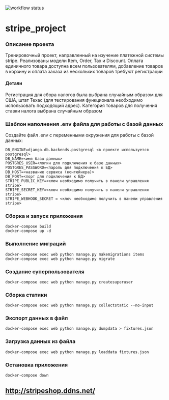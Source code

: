 ![workflow status](https://github.com/IrinaPolt/stripe_project/actions/workflows/main.yml/badge.svg)
# stripe_project

 ### Описание проекта
 Тренировочный проект, направленный на изучение платежной системы stripe. Реализованы модели Item, Order, Tax и Discount. Оплата единичного товара доступна всем пользователям, добавление товаров в корзину и оплата заказа из нескольких товаров требуют регистрации

#### Детали
 Регистрация для сбора налогов была выбрана случайным образом для США, штат Техас (для тестирования функционала необходимо использовать подходящий адрес). Категория товаров для получения ставки налога выбрана случайным образом

### Шаблон наполнения .env файла для работы с базой данных

Создайте файл .env с переменными окружения для работы с базой данных:
```
DB_ENGINE=django.db.backends.postgresql <в проекте используется postgresql>
DB_NAME=<имя базы данных>
POSTGRES_USER=<логин для подключения к базе данных>
POSTGRES_PASSWORD=<пароль для подключения к БД>
DB_HOST=<название сервиса (контейнера)>
DB_PORT=<порт для подключения к БД>
STRIPE_PUBLIC_KEY=<ключ необходимо получить в панели управления stripe>
STRIPE_SECRET_KEY=<ключ необходимо получить в панели управления stripe>
STRIPE_WEBHOOK_SECRET = <ключ необходимо получить в панели управления stripe>
```
### Сборка и запуск приложения

```
docker-compose build
docker-compose up -d
```

### Выполнение миграций

```
docker-compose exec web python manage.py makemigrations items
docker-compose exec web python manage.py migrate
```

### Создание суперпользователя

```
docker-compose exec web python manage.py createsuperuser
```

### Сборка статики

```
docker-compose exec web python manage.py collectstatic --no-input
```
### Экспорт данных в файл

```
docker-compose exec web python manage.py dumpdata > fixtures.json
```

### Загрузка данных из файла

```
docker-compose exec web python manage.py loaddata fixtures.json
```

### Остановка приложения

```
docker-compose down
```

## http://stripeshop.ddns.net/
